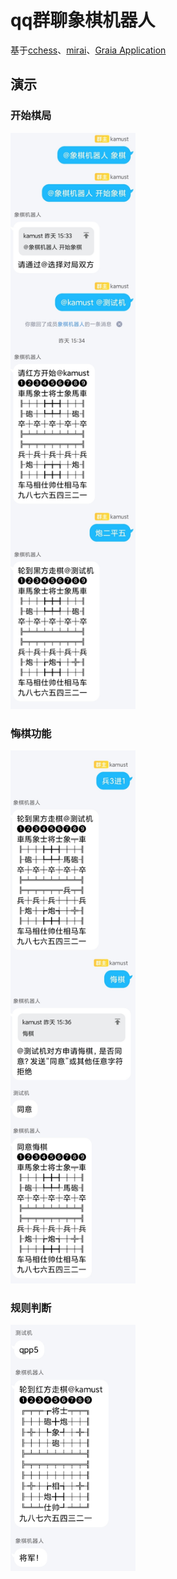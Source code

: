 # qq群聊象棋机器人
基于[cchess](https://github.com/walker8088/cchess)、[mirai](https://github.com/mamoe/mirai)、[Graia Application](https://github.com/GraiaProject/Application)

## 演示

### 开始棋局

<img src="./images/demo1.jpg" style="width:200px;" />


### 悔棋功能

<img src="./images/demo2.jpg" style="width:200px;" />


### 规则判断

<img src="./images/demo3.jpg" style="width:200px;" />

